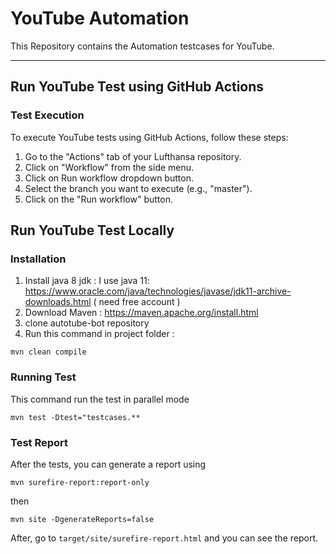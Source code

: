 # YouTube Automation
This Repository contains the Automation testcases for YouTube.

---
## Run YouTube Test using GitHub Actions

### Test Execution

To execute YouTube tests using GitHub Actions, follow these steps:

1. Go to the "Actions" tab of your Lufthansa repository.
2. Click on "Workflow" from the side menu.
3. Click on Run workflow dropdown button.
3. Select the branch you want to execute (e.g., "master").
4. Click on the "Run workflow" button.


## Run YouTube Test Locally

### Installation

1. Install java 8 jdk : I use java 11: https://www.oracle.com/java/technologies/javase/jdk11-archive-downloads.html ( need free account )
2. Download Maven : https://maven.apache.org/install.html
3. clone autotube-bot repository
4. Run this command in project folder :

`mvn clean compile`

### Running Test

This command run the test in parallel mode

`mvn test -Dtest="testcases.**`

### Test Report

After the tests, you can generate a report using

`mvn surefire-report:report-only`

then

`mvn site -DgenerateReports=false`

After, go to `target/site/surefire-report.html` and you can see the report.